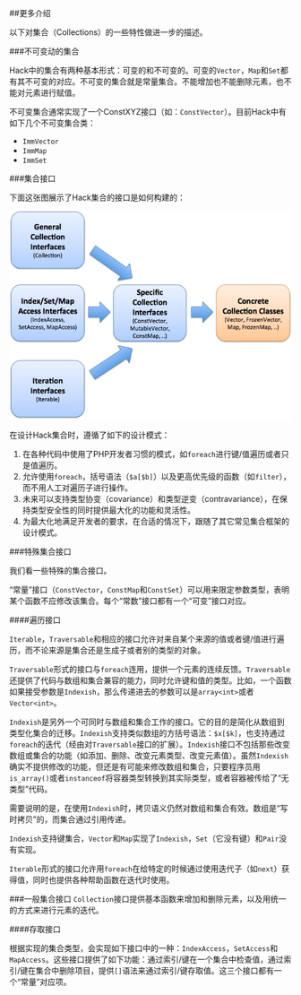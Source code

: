 ##更多介绍

以下对集合（Collections）的一些特性做进一步的描述。

###不可变动的集合

Hack中的集合有两种基本形式：可变的和不可变的。可变的`Vector`，`Map`和`Set`都有其不可变的对应。不可变的集合就是常量集合。不能增加也不能删除元素，也不能对元素进行赋值。

不可变集合通常实现了一个ConstXYZ接口（如：`ConstVector`）。目前Hack中有如下几个不可变集合类：

* `ImmVector`
* `ImmMap`
* `ImmSet`

###集合接口

下面这张图展示了Hack集合的接口是如何构建的：

![](img/03.04.05.hack.interface.png)

在设计Hack集合时，遵循了如下的设计模式：

1. 在各种代码中使用了PHP开发者习惯的模式，如`foreach`进行键/值遍历或者只是值遍历。
2. 允许使用`foreach`，括号语法（`$a[$b]`）以及更高优先级的函数（如`filter`），而不用人工对遍历子进行操作。
3. 未来可以支持类型协变（covariance）和类型逆变（contravariance），在保持类型安全性的同时提供最大化的功能和灵活性。
4. 为最大化地满足开发者的要求，在合适的情况下，跟随了其它常见集合框架的设计模式。

###特殊集合接口

我们看一些特殊的集合接口。

“常量”接口（`ConstVector`，`ConstMap`和`ConstSet`）可以用来限定参数类型，表明某个函数不应修改该集合。每个“常数”接口都有一个“可变”接口对应。

####遍历接口

`Iterable`，`Traversable`和相应的接口允许对来自某个来源的值或者键/值进行遍历，而不论来源是集合还是生成子或者别的类型的对象。

`Traversable`形式的接口与`foreach`连用，提供一个元素的连续反馈。`Traversable`还提供了代码与数组和集合兼容的能力，同时允许键和值的类型。比如，一个函数如果接受参数是`Indexish`，那么传递进去的参数可以是`array<int>`或者`Vector<int>`。

`Indexish`是另外一个可同时与数组和集合工作的接口。它的目的是简化从数组到类型化集合的迁移。`Indexish`支持类似数组的方括号语法：`$x[$k]`，也支持通过`foreach`的迭代（经由对`Traversable`接口的扩展）。`Indexish`接口不包括那些改变数组或集合的功能（如添加、删除、改变元素类型、改变元素值）。虽然`Indexish`确实不提供修改的功能，但还是有可能来修改数组和集合，只要程序员用`is_array()`或者`instanceof`将容器类型转换到其实际类型，或者容器被传给了“无类型”代码。

需要说明的是，在使用`Indexish`时，拷贝语义仍然对数组和集合有效。数组是“写时拷贝”的，而集合通过引用传递。

`Indexish`支持键集合，`Vector`和`Map`实现了`Indexish`，`Set`（它没有键）和`Pair`没有实现。

`Iterable`形式的接口允许用`foreach`在给特定的时候通过使用迭代子（如`next`）获得值，同时也提供各种帮助函数在迭代时使用。

###一般集合接口
`Collection`接口提供基本函数来增加和删除元素，以及用统一的方式来进行元素的迭代。


####存取接口

根据实现的集合类型，会实现如下接口中的一种：`IndexAccess`，`SetAccess`和`MapAccess`。这些接口提供了如下功能：通过索引/键在一个集合中检查值，通过索引/键在集合中删除项目，提供`[]`语法来通过索引/键存取值。这三个接口都有一个“常量”对应项。

